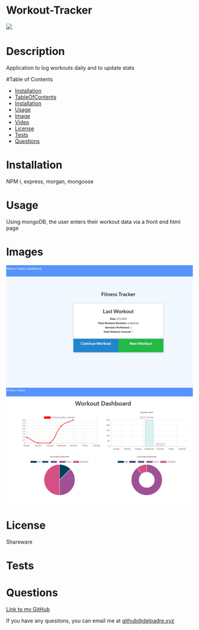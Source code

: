 

  # Workout-Tracker

  ![](https://img.shields.io/badge/License-Shareware-brightgreen)


  # Description
  Application to log workouts daily and to update stats


  #Table of Contents
  * [Installation](#installation)
  * [TableOfContents](#tableOfContents)
  * [Installation](#installation)
  * [Usage](#usage)
  * [Image](#image)
  * [Video](#video)
  * [License](#license)
  * [Tests](#tests)
  * [Questions](#questions)
  
  # Installation

  NPM i, express, morgan, mongoose

  
  # Usage

  Using mongoDB, the user enters their workout data via a front end html page

  
  # Images

  ![ImageAltName](./public/imagesReadMe/image1.jpg)
  ![ImageAltName](./public/imagesReadMe/image2.jpg)


  # License

  Shareware


  # Tests

  

  
  # Questions

  

  [Link to my GitHub](https://github.com/whiterice2020)

  If you have any quesitons, you can email me at github@delpadre.xyz

